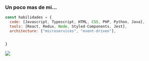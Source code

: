 

### Un poco mas de mi...  

```javascript
const habilidades = {
  code: [Javascript, Typescript, HTML, CSS, PHP, Python, Java],
  tools: [React, Redux, Node, Styled-Components, Jest],
  architecture: ["microservices", "event-driven"],


}
```

<img src="https://elprimo0909.github.io/SitioWeb_elPrimo/img/1702915738844.jfif" > 


